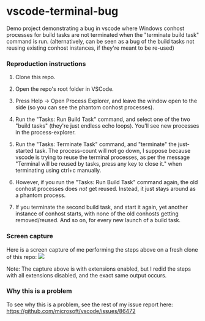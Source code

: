 # vscode-terminal-bug

Demo project demonstrating a bug in vscode where Windows conhost processes for build tasks are not terminated when the "terminate build task" command is run. (alternatively, can be seen as a bug of the build tasks not reusing existing conhost instances, if they're meant to be re-used)

### Reproduction instructions

1) Clone this repo.

2) Open the repo's root folder in VSCode.

3) Press Help -> Open Process Explorer, and leave the window open to the side (so you can see the phantom conhost processes).

4) Run the "Tasks: Run Build Task" command, and select one of the two "build tasks" (they're just endless echo loops). You'll see new processes in the process-explorer.

5) Run the "Tasks: Terminate Task" command, and "terminate" the just-started task. The process-count will not go down, I suppose because vscode is trying to reuse the terminal processes, as per the message "Terminal will be reused by tasks, press any key to close it." when terminating using ctrl+c manually.

6) However, if you run the "Tasks: Run Build Task" command again, the old conhost processes does *not* get reused. Instead, it just stays around as a phantom process.

7) If you terminate the second build task, and start it again, yet another instance of conhost starts, with none of the old conhosts getting removed/reused. And so on, for every new launch of a build task.

### Screen capture

Here is a screen capture of me performing the steps above on a fresh clone of this repo:
![](./ScreenCapture.gif)

Note: The capture above is with extensions enabled, but I redid the steps with all extensions disabled, and the exact same output occurs.

### Why this is a problem

To see why this is a problem, see the rest of my issue report here: https://github.com/microsoft/vscode/issues/86472